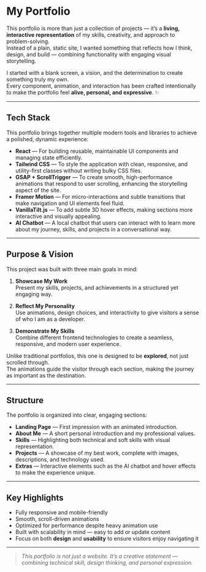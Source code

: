 # My Portfolio

This portfolio is more than just a collection of projects — it’s a **living, interactive representation** of my skills, creativity, and approach to problem-solving.  
Instead of a plain, static site, I wanted something that reflects how I think, design, and build — combining functionality with engaging visual storytelling.

I started with a blank screen, a vision, and the determination to create something truly my own.  
Every component, animation, and interaction has been crafted intentionally to make the portfolio feel **alive, personal, and expressive**. ✨

---

## Tech Stack

This portfolio brings together multiple modern tools and libraries to achieve a polished, dynamic experience:

- **React** — For building reusable, maintainable UI components and managing state efficiently.
- **Tailwind CSS** — To style the application with clean, responsive, and utility-first classes without writing bulky CSS files.
- **GSAP + ScrollTrigger** — To create smooth, high-performance animations that respond to user scrolling, enhancing the storytelling aspect of the site.
- **Framer Motion** — For micro-interactions and subtle transitions that make navigation and UI elements feel fluid.
- **VanillaTilt.js** — To add subtle 3D hover effects, making sections more interactive and visually appealing.
- **AI Chatbot** — A local chatbot that users can interact with to learn more about my journey, skills, and projects in a conversational way.

---

## Purpose & Vision

This project was built with three main goals in mind:

1. **Showcase My Work**  
   Present my skills, projects, and achievements in a structured yet engaging way.

2. **Reflect My Personality**  
   Use animations, design choices, and interactivity to give visitors a sense of who I am as a developer.

3. **Demonstrate My Skills**  
   Combine different frontend technologies to create a seamless, responsive, and modern user experience.

Unlike traditional portfolios, this one is designed to be **explored**, not just scrolled through.  
The animations guide the visitor through each section, making the journey as important as the destination.

---

## Structure

The portfolio is organized into clear, engaging sections:

- **Landing Page** — First impression with an animated introduction.
- **About Me** — A short personal introduction and my professional values.
- **Skills** — Highlighting both technical and soft skills with visual representation.
- **Projects** — A showcase of my best work, complete with images, descriptions, and technology used.
- **Extras** — Interactive elements such as the AI chatbot and hover effects to make the experience unique.

---

## Key Highlights

- Fully responsive and mobile-friendly
- Smooth, scroll-driven animations
- Optimized for performance despite heavy animation use
- Built with scalability in mind — easy to add or update content
- Focus on both **design** and **usability** to ensure visitors enjoy navigating it

---

> *This portfolio is not just a website. It’s a creative statement — combining technical skill, design thinking, and personal expression.*
